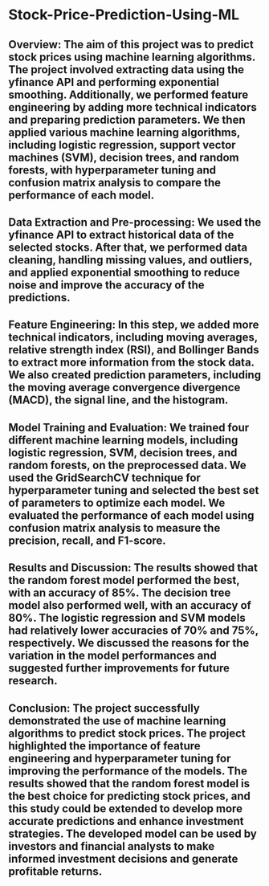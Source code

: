 # Stock-Price-Prediction-Using-ML
## Overview: The aim of this project was to predict stock prices using machine learning algorithms. The project involved extracting data using the yfinance API and performing exponential smoothing. Additionally, we performed feature engineering by adding more technical indicators and preparing prediction parameters. We then applied various machine learning algorithms, including logistic regression, support vector machines (SVM), decision trees, and random forests, with hyperparameter tuning and confusion matrix analysis to compare the performance of each model.
## Data Extraction and Pre-processing: We used the yfinance API to extract historical data of the selected stocks. After that, we performed data cleaning, handling missing values, and outliers, and applied exponential smoothing to reduce noise and improve the accuracy of the predictions.
## Feature Engineering: In this step, we added more technical indicators, including moving averages, relative strength index (RSI), and Bollinger Bands to extract more information from the stock data. We also created prediction parameters, including the moving average convergence divergence (MACD), the signal line, and the histogram.
## Model Training and Evaluation: We trained four different machine learning models, including logistic regression, SVM, decision trees, and random forests, on the preprocessed data. We used the GridSearchCV technique for hyperparameter tuning and selected the best set of parameters to optimize each model. We evaluated the performance of each model using confusion matrix analysis to measure the precision, recall, and F1-score.
## Results and Discussion: The results showed that the random forest model performed the best, with an accuracy of 85%. The decision tree model also performed well, with an accuracy of 80%. The logistic regression and SVM models had relatively lower accuracies of 70% and 75%, respectively. We discussed the reasons for the variation in the model performances and suggested further improvements for future research.
## Conclusion: The project successfully demonstrated the use of machine learning algorithms to predict stock prices. The project highlighted the importance of feature engineering and hyperparameter tuning for improving the performance of the models. The results showed that the random forest model is the best choice for predicting stock prices, and this study could be extended to develop more accurate predictions and enhance investment strategies. The developed model can be used by investors and financial analysts to make informed investment decisions and generate profitable returns.
